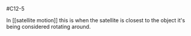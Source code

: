 #C12-5 

In [[satellite motion]] this is when the satellite is closest to the object it's being considered rotating around.